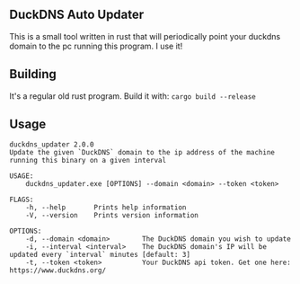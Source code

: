 ## DuckDNS Auto Updater

This is a small tool written in rust that will periodically point your duckdns domain to the pc running this program. I use it! 

## Building
It's a regular old rust program. Build it with:
`cargo build --release`

## Usage
```
duckdns_updater 2.0.0
Update the given `DuckDNS` domain to the ip address of the machine running this binary on a given interval

USAGE:
    duckdns_updater.exe [OPTIONS] --domain <domain> --token <token>

FLAGS:
    -h, --help       Prints help information
    -V, --version    Prints version information

OPTIONS:
    -d, --domain <domain>        The DuckDNS domain you wish to update
    -i, --interval <interval>    The DuckDNS domain's IP will be updated every `interval` minutes [default: 3]
    -t, --token <token>          Your DuckDNS api token. Get one here: https://www.duckdns.org/
```
